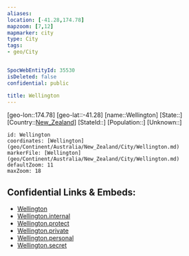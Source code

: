 ```yaml
---
aliases: 
location: [-41.28,174.78]
mapzoom: [7,12] 
mapmarker: city 
type: City
tags:
- geo/City


SpocWebEntityId: 35530
isDeleted: false
confidential: public

title: Wellington
---
```

[geo-lon::174.78]
[geo-lat::-41.28]
[name::Wellington]
[State::]
[Country::[New_Zealand](geo/Continent/Australia/New_Zealand.md)]
[StateId::]
[Population::]
[Unknown::]


```leaflet
id: Wellington
coordinates: [Wellington](geo/Continent/Australia/New_Zealand/City/Wellington.md)
markerFile: [Wellington](geo/Continent/Australia/New_Zealand/City/Wellington.md)
defaultZoom: 11 
maxZoom: 18
```


## Confidential Links & Embeds: 
- [Wellington](../../../../../../_public/geo/Continent/Australia/New_Zealand/City/Wellington.md) 
- [Wellington.internal](../../../../../../_internal/geo/Continent/Australia/New_Zealand/City/Wellington.internal.md) 
- [Wellington.protect](../../../../../../_protect/geo/Continent/Australia/New_Zealand/City/Wellington.protect.md) 
- [Wellington.private](../../../../../../_private/geo/Continent/Australia/New_Zealand/City/Wellington.private.md) 
- [Wellington.personal](../../../../../../_personal/geo/Continent/Australia/New_Zealand/City/Wellington.personal.md) 
- [Wellington.secret](../../../../../../_secret/geo/Continent/Australia/New_Zealand/City/Wellington.secret.md) 
